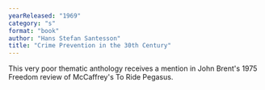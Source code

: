 ```yaml
---
yearReleased: "1969"
category: "s"
format: "book"
author: "Hans Stefan Santesson"
title: "Crime Prevention in the 30th Century"
---
```

 This very poor thematic anthology receives a mention in John Brent's 1975  Freedom review of McCaffrey's To Ride Pegasus.
  